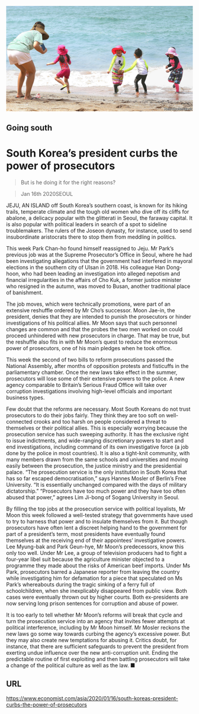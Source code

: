 ![](./images/20200118_ASP003_0.jpg)

## Going south

# South Korea’s president curbs the power of prosecutors

> But is he doing it for the right reasons?

> Jan 16th 2020SEOUL

JEJU, AN ISLAND off South Korea’s southern coast, is known for its hiking trails, temperate climate and the tough old women who dive off its cliffs for abalone, a delicacy popular with the glitterati in Seoul, the faraway capital. It is also popular with political leaders in search of a spot to sideline troublemakers. The rulers of the Joseon dynasty, for instance, used to send insubordinate aristocrats there to stop them from meddling in politics.

This week Park Chan-ho found himself reassigned to Jeju. Mr Park’s previous job was at the Supreme Prosecutor’s Office in Seoul, where he had been investigating allegations that the government had interfered in mayoral elections in the southern city of Ulsan in 2018. His colleague Han Dong-hoon, who had been leading an investigation into alleged nepotism and financial irregularities in the affairs of Cho Kuk, a former justice minister who resigned in the autumn, was moved to Busan, another traditional place of banishment.

The job moves, which were technically promotions, were part of an extensive reshuffle ordered by Mr Cho’s successor. Moon Jae-in, the president, denies that they are intended to punish the prosecutors or hinder investigations of his political allies. Mr Moon says that such personnel changes are common and that the probes the two men worked on could proceed unhindered with new prosecutors in charge. That may be true, but the reshuffle also fits in with Mr Moon’s quest to reduce the enormous power of prosecutors, one of his main pledges when he took office.

This week the second of two bills to reform prosecutions passed the National Assembly, after months of opposition protests and fisticuffs in the parliamentary chamber. Once the new laws take effect in the summer, prosecutors will lose some of their extensive powers to the police. A new agency comparable to Britain’s Serious Fraud Office will take over corruption investigations involving high-level officials and important business types.

Few doubt that the reforms are necessary. Most South Koreans do not trust prosecutors to do their jobs fairly. They think they are too soft on well-connected crooks and too harsh on people considered a threat to themselves or their political allies. This is especially worrying because the prosecution service has such sweeping authority. It has the exclusive right to issue indictments, and wide-ranging discretionary powers to start and end investigations, including command of its own investigative force (a job done by the police in most countries). It is also a tight-knit community, with many members drawn from the same schools and universities and moving easily between the prosecution, the justice ministry and the presidential palace. “The prosecution service is the only institution in South Korea that has so far escaped democratisation,” says Hannes Mosler of Berlin’s Free University. “It is essentially unchanged compared with the days of military dictatorship.” “Prosecutors have too much power and they have too often abused that power,” agrees Lim Ji-bong of Sogang University in Seoul.

By filling the top jobs at the prosecution service with political loyalists, Mr Moon this week followed a well-tested strategy that governments have used to try to harness that power and to insulate themselves from it. But though prosecutors have often lent a discreet helping hand to the government for part of a president’s term, most presidents have eventually found themselves at the receiving end of their appointees’ investigative powers. Lee Myung-bak and Park Geun-hye, Mr Moon’s predecessors, know this only too well. Under Mr Lee, a group of television producers had to fight a four-year libel suit because the agriculture minister objected to a programme they made about the risks of American beef imports. Under Ms Park, prosecutors barred a Japanese reporter from leaving the country while investigating him for defamation for a piece that speculated on Ms Park’s whereabouts during the tragic sinking of a ferry full of schoolchildren, when she inexplicably disappeared from public view. Both cases were eventually thrown out by higher courts. Both ex-presidents are now serving long prison sentences for corruption and abuse of power.

It is too early to tell whether Mr Moon’s reforms will break that cycle and turn the prosecution service into an agency that invites fewer attempts at political interference, including by Mr Moon himself. Mr Mosler reckons the new laws go some way towards curbing the agency’s excessive power. But they may also create new temptations for abusing it. Critics doubt, for instance, that there are sufficient safeguards to prevent the president from exerting undue influence over the new anti-corruption unit. Ending the predictable routine of first exploiting and then battling prosecutors will take a change of the political culture as well as the law. ■

## URL

https://www.economist.com/asia/2020/01/16/south-koreas-president-curbs-the-power-of-prosecutors
